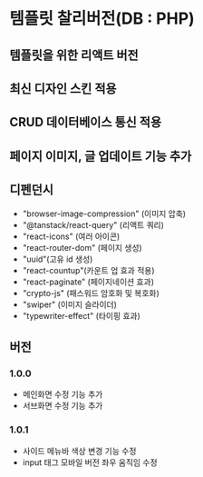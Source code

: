 # 템플릿 찰리버전(DB : PHP)
## 템플릿을 위한 리액트 버전
## 최신 디자인 스킨 적용
## CRUD 데이터베이스 통신 적용
## 페이지 이미지, 글 업데이트 기능 추가
## 디펜던시
- "browser-image-compression" (이미지 압축)
- "@tanstack/react-query" (리액트 쿼리)
- "react-icons" (여러 아이콘)
- "react-router-dom" (페이지 생성)
- "uuid"(고유 id 생성)
- "react-countup"(카운트 업 효과 적용)
- "react-paginate" (페이지네이션 효과)
-  "crypto-js" (패스워드 암호화 및 복호화)
-  "swiper" (이미지 슬라이더)
-  "typewriter-effect" (타이핑 효과)

## 버전
### 1.0.0
- 메인화면 수정 기능 추가
- 서브화면 수정 기능 추가

### 1.0.1
- 사이드 메뉴바 색상 변경 기능 수정
- input 태그 모바일 버전 좌우 움직임 수정
